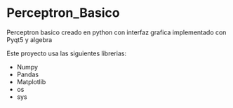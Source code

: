 # Perceptron_Basico
Perceptron basico creado en python con interfaz grafica implementado con Pyqt5 y algebra

Este proyecto usa las siguientes librerias:

- Numpy
- Pandas 
- Matplotlib
- os
- sys
